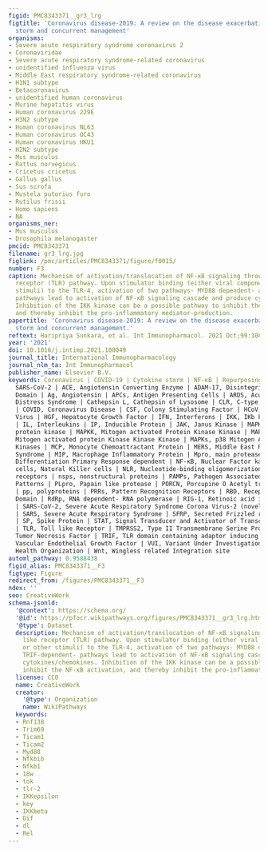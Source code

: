 ```yaml
---
figid: PMC8343371__gr3_lrg
figtitle: 'Coronavirus disease-2019: A review on the disease exacerbation via cytokine
  storm and concurrent management'
organisms:
- Severe acute respiratory syndrome coronavirus 2
- Coronaviridae
- Severe acute respiratory syndrome-related coronavirus
- unidentified influenza virus
- Middle East respiratory syndrome-related coronavirus
- H1N1 subtype
- Betacoronavirus
- unidentified human coronavirus
- Murine hepatitis virus
- Human coronavirus 229E
- H3N2 subtype
- Human coronavirus NL63
- Human coronavirus OC43
- Human coronavirus HKU1
- H2N2 subtype
- Mus musculus
- Rattus norvegicus
- Cricetus cricetus
- Gallus gallus
- Sus scrofa
- Mustela putorius furo
- Rutilus frisii
- Homo sapiens
- NA
organisms_ner:
- Mus musculus
- Drosophila melanogaster
pmcid: PMC8343371
filename: gr3_lrg.jpg
figlink: /pmc/articles/PMC8343371/figure/f0015/
number: F3
caption: Mechanism of activation/translocation of NF-κB signaling through toll like
  receptor (TLR) pathway. Upon stimulator binding (either viral components, or other
  stimuli) to the TLR-4, activation of two pathways- MYD88 dependent- and TRIF-dependent-
  pathways lead to activation of NF-κB signaling cascade and produce cytokines/chemokines.
  Inhibition of the IKK kinase can be a possible pathway to inhibit the NF-κB activation,
  and thereby inhibit the pro-inflammatory mediator-production.
papertitle: 'Coronavirus disease-2019: A review on the disease exacerbation via cytokine
  storm and concurrent management.'
reftext: Haripriya Sunkara, et al. Int Immunopharmacol. 2021 Oct;99:108049-108049.
year: '2021'
doi: 10.1016/j.intimp.2021.108049
journal_title: International Immunopharmacology
journal_nlm_ta: Int Immunopharmacol
publisher_name: Elsevier B.V.
keywords: Coronavirus | COVID-19 | Cytokine storm | NF-κB | Repurposing of drugs |
  SARS-CoV-2 | ACE, Angiotensin Converting Enzyme | ADAM-17, Disintegrin and Metallopeptidase
  Domain | Ag, Angiotensin | APCs, Antigen Presenting Cells | ARDS, Acute Respiratory
  Distress Syndrome | Cathepsin L, Cathepsin of Lysosome | CLR, C-type lectin receptors
  | COVID, Coronavirus Disease | CSF, Colony Stimulating Factor | HCoV, Human Corona
  Virus | HGF, Hepatocyte Growth Factor | IFN, Interferons | IKK, IKb kinase Complex
  | IL, Interleukins | IP, Inducible Protein | JAK, Janus Kinase | MAPK, Mitogen-activated
  protein kinase | MAPKK, Mitogen activated Protein Kinase Kinase | MAPKKK/MAP3K,
  Mitogen activated protein Kinase Kinase Kinase | MAPKs, p38 Mitogen Activated Protein
  Kinases | MCP, Monocyte Chemoattractant Protein | MERS, Middle East Respiratory
  Syndrome | MIP, Macrophage Inflammatory Protein | Mpro, main protease | MyD88, Myeloid
  Differentiation Primary Response dependent | NF-κB, Nuclear Factor kappa B | NK
  cells, Natural Killer cells | NLR, Nucleotide-binding oligomerization domain-like
  receptors | nsps, nonstructural proteins | PAMPs, Pathogen Associated Molecular
  Patterns | PLpro, Papain like protease | PORCN, Porcupine O Acetyl transferase.
  | pp, polyproteins | PRRs, Pattern Recognition Receptors | RBD, Receptor Binding
  Domain | RdRp, RNA dependent- RNA polymerase | RIG-1, Retinoic acid inducible gene-1
  | SARS-CoV-2, Severe Acute Respiratory Syndrome Corona Virus-2 (novel corona virus)
  | SARS, Severe Acute Respiratory Syndrome | SFRP, Secreted Frizzled related proteins
  | SP, Spike Protein | STAT, Signal Transducer and Activator of Transcription Proteins
  | TLR, Toll like Receptor | TMPRSS2, Type II Transmembrane Serine Protease 2 | TNF,
  Tumor Necrosis Factor | TRIF, TLR domain containing adaptor inducing IFN-β | VEGF,
  Vascular Endothelial Growth Factor | VUI, Variant Under Investigation | WHO, World
  Health Organization | Wnt, Wingless related Integration site
automl_pathway: 0.9588438
figid_alias: PMC8343371__F3
figtype: Figure
redirect_from: /figures/PMC8343371__F3
ndex: ''
seo: CreativeWork
schema-jsonld:
  '@context': https://schema.org/
  '@id': https://pfocr.wikipathways.org/figures/PMC8343371__gr3_lrg.html
  '@type': Dataset
  description: Mechanism of activation/translocation of NF-κB signaling through toll
    like receptor (TLR) pathway. Upon stimulator binding (either viral components,
    or other stimuli) to the TLR-4, activation of two pathways- MYD88 dependent- and
    TRIF-dependent- pathways lead to activation of NF-κB signaling cascade and produce
    cytokines/chemokines. Inhibition of the IKK kinase can be a possible pathway to
    inhibit the NF-κB activation, and thereby inhibit the pro-inflammatory mediator-production.
  license: CC0
  name: CreativeWork
  creator:
    '@type': Organization
    name: WikiPathways
  keywords:
  - Rnf138
  - Trim69
  - Ticam1
  - Ticam2
  - Myd88
  - Nfkbib
  - Nfkb1
  - 18w
  - tok
  - tlr-2
  - IKKepsilon
  - key
  - IKKbeta
  - Dif
  - dl
  - Rel
---
```

